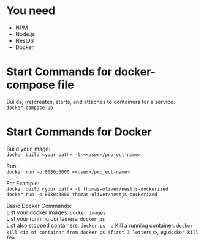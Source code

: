
# You need
- NPM
- Node.js
- NestJS
- Docker

# Start Commands for docker-compose file
Builds, (re)creates, starts, and attaches to containers for a service.  
`docker-compose up`

# Start Commands for Docker
Build your image:  
`docker build <your path> -t <<user>/project-name>`  

Run:  
`docker run -p 8080:3000 <<user>/project-name>`  

For Example:  
`docker build <your path> -t thomas-oliver/nestjs-dockerized`  
`docker run -p 8080:3000 thomas-oliver/nestjs-dockerized`  

Basic Docker Commands:  
List your docker images: `docker images`  
List your running containers: `docker ps`  
List also stopped containers: `docker ps -a`
Kill a running container: `docker kill <id of container from docker ps (first 3 letters)>`, eg `docker kill fea`  





